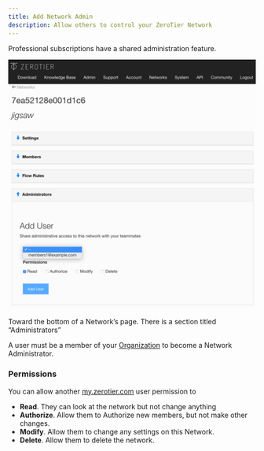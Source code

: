 ```yaml
---
title: Add Network Admin
description: Allow others to control your ZeroTier Network
---
```


Professional subscriptions have a shared administration feature.

![Add User](./images/central-admin-01.png)

Toward the bottom of a Network’s page. There is a section titled “Administrators”

A user must be a member of your [Organization](./organizations.md) to become a Network Administrator.

### Permissions

You can allow another [my.zerotier.com](https://my.zerotier.com) user permission to

- **Read**. They can look at the network but not change anything
- **Authorize**. Allow them to Authorize new members, but not make other changes.
- **Modify**. Allow them to change any settings on this Network.
- **Delete**. Allow them to delete the network.
